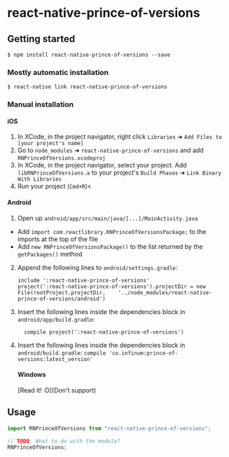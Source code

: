 # react-native-prince-of-versions

## Getting started

`$ npm install react-native-prince-of-versions --save`

### Mostly automatic installation

`$ react-native link react-native-prince-of-versions`

### Manual installation

#### iOS

1. In XCode, in the project navigator, right click `Libraries` ➜ `Add Files to [your project's name]`
2. Go to `node_modules` ➜ `react-native-prince-of-versions` and add `RNPrinceOfVersions.xcodeproj`
3. In XCode, in the project navigator, select your project. Add `libRNPrinceOfVersions.a` to your project's `Build Phases` ➜ `Link Binary With Libraries`
4. Run your project (`Cmd+R`)<

#### Android

1. Open up `android/app/src/main/java/[...]/MainActivity.java`

* Add `import com.reactlibrary.RNPrinceOfVersionsPackage;` to the imports at the top of the file
* Add `new RNPrinceOfVersionsPackage()` to the list returned by the `getPackages()` method

2. Append the following lines to `android/settings.gradle`:
   ```
   include ':react-native-prince-of-versions'
   project(':react-native-prince-of-versions').projectDir = new File(rootProject.projectDir, 	'../node_modules/react-native-prince-of-versions/android')
   ```
3. Insert the following lines inside the dependencies block in `android/app/build.gradle`:
   ```
     compile project(':react-native-prince-of-versions')
   ```
4. Insert the following lines inside the dependencies block in
   `android/build.gradle`:
   `compile 'co.infinum:prince-of-versions:latest_version'`
   #### Windows
   [Read it! :D](Don't support)

## Usage

```javascript
import RNPrinceOfVersions from "react-native-prince-of-versions";

// TODO: What to do with the module?
RNPrinceOfVersions;
```

